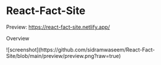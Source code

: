 # React-Fact-Site
Preview: https://react-fact-site.netlify.app/

<p>Overview</p>
![screenshot](https://github.com/sidramwaseem/React-Fact-Site/blob/main/preview/preview.png?raw=true)
